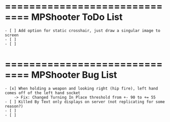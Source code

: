 ==============================
    MPShooter ToDo List
==============================
    
    - [ ] Add option for static crosshair, just draw a singular image to screen
    - [ ] 
    - [ ]
    


==============================
    MPShooter Bug List
==============================

    - [x] When holding a weapon and looking right (hip fire), left hand comes off of the left hand socket
        -> Fix: Changed Turning In Place threshold from +- 90 to += 55
    - [ ] Killed By Text only displays on server (not replicating for some reason?)
    - [ ]
    - [ ]
